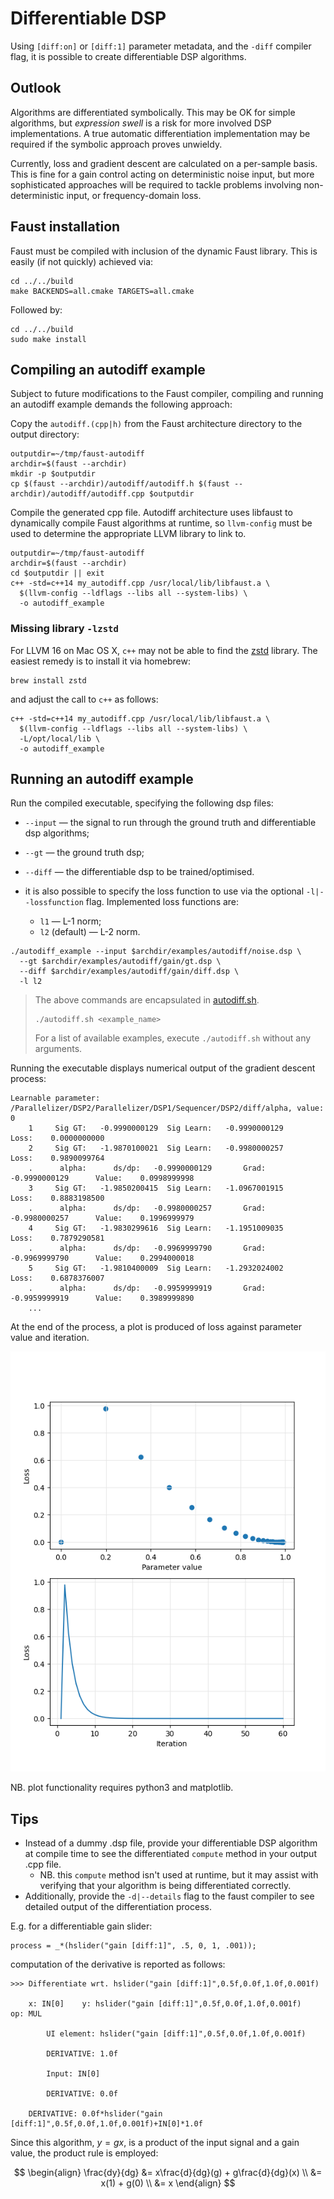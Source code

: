# Differentiable DSP

Using `[diff:on]` or `[diff:1]` parameter metadata, and the `-diff` compiler flag,
it is possible to create differentiable DSP algorithms.

## Outlook

Algorithms are differentiated symbolically.
This may be OK for simple algorithms, but _expression swell_ is a risk for more involved
DSP implementations.
A true automatic differentiation implementation may be required if the symbolic
approach proves unwieldy.

Currently, loss and gradient descent are calculated on a per-sample basis.
This is fine for a gain control acting on deterministic noise input, but more
sophisticated approaches will be required to tackle problems involving
non-deterministic input, or frequency-domain loss.

## Faust installation

Faust must be compiled with inclusion of the dynamic Faust library. This is
easily (if not quickly) achieved via:

```shell
cd ../../build
make BACKENDS=all.cmake TARGETS=all.cmake
```

Followed by:

```shell
cd ../../build
sudo make install
```

## Compiling an autodiff example

Subject to future modifications to the Faust compiler, compiling and running
an autodiff example demands the following approach:

Copy the `autodiff.(cpp|h)` from the Faust architecture directory to the
output directory:

```shell
outputdir=~/tmp/faust-autodiff
archdir=$(faust --archdir)
mkdir -p $outputdir
cp $(faust --archdir)/autodiff/autodiff.h $(faust --archdir)/autodiff/autodiff.cpp $outputdir
```

Compile the generated cpp file.
Autodiff architecture uses libfaust to dynamically compile Faust algorithms
at runtime, so `llvm-config` must be used to determine the appropriate
LLVM library to link to.

```shell
outputdir=~/tmp/faust-autodiff
archdir=$(faust --archdir)
cd $outputdir || exit
c++ -std=c++14 my_autodiff.cpp /usr/local/lib/libfaust.a \
  $(llvm-config --ldflags --libs all --system-libs) \
  -o autodiff_example
```

### Missing library `-lzstd`

For LLVM 16 on Mac OS X, `c++` may not be able to find the
[zstd](https://facebook.github.io/zstd/) library.
The easiest remedy is to install it via homebrew:

```shell
brew install zstd
```

and adjust the call to `c++` as follows:

```shell
c++ -std=c++14 my_autodiff.cpp /usr/local/lib/libfaust.a \
  $(llvm-config --ldflags --libs all --system-libs) \
  -L/opt/local/lib \
  -o autodiff_example
```

## Running an autodiff example

Run the compiled executable, specifying the following dsp files:

- `--input` &mdash; the signal to run through the ground truth and
  differentiable dsp algorithms;
- `--gt` &mdash; the ground truth dsp;
- `--diff` &mdash; the differentiable dsp to be trained/optimised.

- it is also possible to specify the loss function to use via the optional
  `-l|--lossfunction` flag.
  Implemented loss functions are:
    - `l1` &mdash; L-1 norm;
    - `l2` (default) &mdash; L-2 norm.

```shell
./autodiff_example --input $archdir/examples/autodiff/noise.dsp \
  --gt $archdir/examples/autodiff/gain/gt.dsp \
  --diff $archdir/examples/autodiff/gain/diff.dsp \
  -l l2
```

> The above commands are encapsulated in [autodiff.sh](autodiff.sh).
>
>```shell
>./autodiff.sh <example_name>
>```
>
>For a list of available examples, execute `./autodiff.sh` without any arguments.

Running the executable displays numerical output of the gradient descent process:

```
Learnable parameter: /Parallelizer/DSP2/Parallelizer/DSP1/Sequencer/DSP2/diff/alpha, value: 0
    1     Sig GT:   -0.9990000129  Sig Learn:   -0.9990000129       Loss:    0.0000000000
    2     Sig GT:   -1.9870100021  Sig Learn:   -0.9980000257       Loss:    0.9890099764
    .      alpha:      ds/dp:   -0.9990000129       Grad:   -0.9990000129      Value:    0.0998999998
    3     Sig GT:   -1.9850200415  Sig Learn:   -1.0967001915       Loss:    0.8883198500
    .      alpha:      ds/dp:   -0.9980000257       Grad:   -0.9980000257      Value:    0.1996999979
    4     Sig GT:   -1.9830299616  Sig Learn:   -1.1951009035       Loss:    0.7879290581
    .      alpha:      ds/dp:   -0.9969999790       Grad:   -0.9969999790      Value:    0.2994000018
    5     Sig GT:   -1.9810400009  Sig Learn:   -1.2932024002       Loss:    0.6878376007
    .      alpha:      ds/dp:   -0.9959999919       Grad:   -0.9959999919      Value:    0.3989999890
    ...
```

At the end of the process, a plot is produced of loss against parameter value and
iteration.

![Loss plot example](loss_example.png)

NB. plot functionality requires python3 and matplotlib.

## Tips

- Instead of a dummy .dsp file, provide your differentiable DSP algorithm at compile time
  to see the differentiated `compute` method in your output .cpp file.
    - NB. this `compute` method isn't used at runtime, but it may assist with verifying that
      your algorithm is being differentiated correctly.
- Additionally, provide the `-d|--details` flag to the faust compiler to see detailed
  output of the differentiation process.

E.g. for a differentiable gain slider:

```faust
process = _*(hslider("gain [diff:1]", .5, 0, 1, .001));
```

computation of the derivative is reported as follows:

```
>>> Differentiate wrt. hslider("gain [diff:1]",0.5f,0.0f,1.0f,0.001f)

    x: IN[0]	y: hslider("gain [diff:1]",0.5f,0.0f,1.0f,0.001f)	op: MUL

		UI element: hslider("gain [diff:1]",0.5f,0.0f,1.0f,0.001f)

		DERIVATIVE: 1.0f

		Input: IN[0]

		DERIVATIVE: 0.0f

	DERIVATIVE: 0.0f*hslider("gain [diff:1]",0.5f,0.0f,1.0f,0.001f)+IN[0]*1.0f
```

Since this algorithm, $y = gx$, is a product of the input signal and a gain value,
the product rule is employed:

$$
\begin{align}
\frac{dy}{dg} &= x\frac{d}{dg}(g) + g\frac{d}{dg}(x) \\
&= x(1) + g(0) \\
&= x
\end{align}
$$
